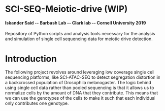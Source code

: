 # SCI-SEQ-Meiotic-drive (WIP)
#### Iskander Said -- Barbash Lab -- Clark lab -- Cornell University 2019
Repository of Python scripts and analysis tools necessary for the analysis and simulation of single cell sequencing data for meiotic drive detection.

# Introduction

The following project revolves around leveraging low coverage single cell sequencing platforms, like SCI-ATAC-SEQ to detect segregation distortion in a backcrossed population of Drosophila melanogaster. The logic behind using single cell data rather than pooled sequencing is that it allows us to normalize cells by the amount of DNA that they contribute. This means that we can use the genotypes of the cells to make it such that each individual only contributes one genotype. 

